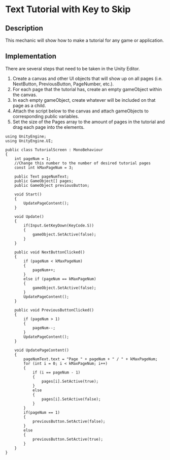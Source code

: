 # Text Tutorial with Key to Skip

## Description
This mechanic will show how to make a tutorial for any game or application.

## Implementation
There are several steps that need to be taken in the Unity Editor.

   1. Create a canvas and other UI objects that will show up on all pages (i.e. NextButton, PreviousButton, PageNumber, etc.).
   2. For each page that the tutorial has, create an empty gameObject within the canvas.
   3. In each empty gameObject, create whatever will be included on that page as a child.
   4. Attach the script below to the canvas and attach gameObjects to corresponding public variables.
   5. Set the size of the Pages array to the amount of pages in the tutorial and drag each page into the elements. 
    
    
    using UnityEngine;
    using UnityEngine.UI;

    public class TutorialScreen : MonoBehaviour
    {
        int pageNum = 1;
        //Change this number to the number of desired tutorial pages
        const int kMaxPageNum = 3;

        public Text pageNumText;
        public GameObject[] pages;
        public GameObject previousButton;

        void Start()
        {
            UpdatePageContent();        
        }

        void Update()
        {
            if(Input.GetKeyDown(KeyCode.S))
            {
                gameObject.SetActive(false);
            }
        }

        public void NextButtonClicked()
        {
            if (pageNum < kMaxPageNum)
            {
                pageNum++;
            }
            else if (pageNum == kMaxPageNum)
            {
                gameObject.SetActive(false);
            }
            UpdatePageContent();
        }

        public void PreviousButtonClicked()
        {
            if (pageNum > 1)
            {
                pageNum--;
            }
            UpdatePageContent();
        }

        void UpdatePageContent()
        {
            pageNumText.text = "Page " + pageNum + " / " + kMaxPageNum;
            for (int i = 0; i < kMaxPageNum; i++)
            {
                if (i == pageNum - 1)
                {
                    pages[i].SetActive(true);
                }
                else
                {
                    pages[i].SetActive(false);
                }
            }
            if(pageNum == 1)
            {
                previousButton.SetActive(false);
            }
            else
            {
                previousButton.SetActive(true);
            }
        }
    }

